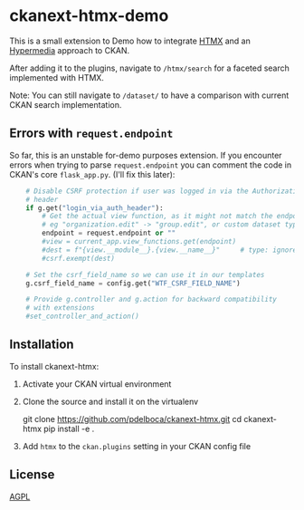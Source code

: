 # ckanext-htmx-demo

This is a small extension to Demo how to integrate [HTMX](https://htmx.org/) and an [Hypermedia](https://hypermedia.systems/) approach to CKAN.

After adding it to the plugins, navigate to `/htmx/search` for a faceted search implemented with HTMX. 

Note: You can still navigate to `/dataset/` to have a comparison with current CKAN search implementation.


## Errors with `request.endpoint`

So far, this is an unstable for-demo purposes extension. If you encounter errors when trying to parse `request.endpoint` you can comment the code
in CKAN's core `flask_app.py`. (I'll fix this later):

```python
    # Disable CSRF protection if user was logged in via the Authorization
    # header
    if g.get("login_via_auth_header"):
        # Get the actual view function, as it might not match the endpoint,
        # eg "organization.edit" -> "group.edit", or custom dataset types
        endpoint = request.endpoint or ""
        #view = current_app.view_functions.get(endpoint)
        #dest = f"{view.__module__}.{view.__name__}"     # type: ignore
        #csrf.exempt(dest)

    # Set the csrf_field_name so we can use it in our templates
    g.csrf_field_name = config.get("WTF_CSRF_FIELD_NAME")

    # Provide g.controller and g.action for backward compatibility
    # with extensions
    #set_controller_and_action()

```


## Installation

To install ckanext-htmx:

1. Activate your CKAN virtual environment

2. Clone the source and install it on the virtualenv

    git clone https://github.com/pdelboca/ckanext-htmx.git
    cd ckanext-htmx
    pip install -e .

3. Add `htmx` to the `ckan.plugins` setting in your CKAN config file


## License

[AGPL](https://www.gnu.org/licenses/agpl-3.0.en.html)

